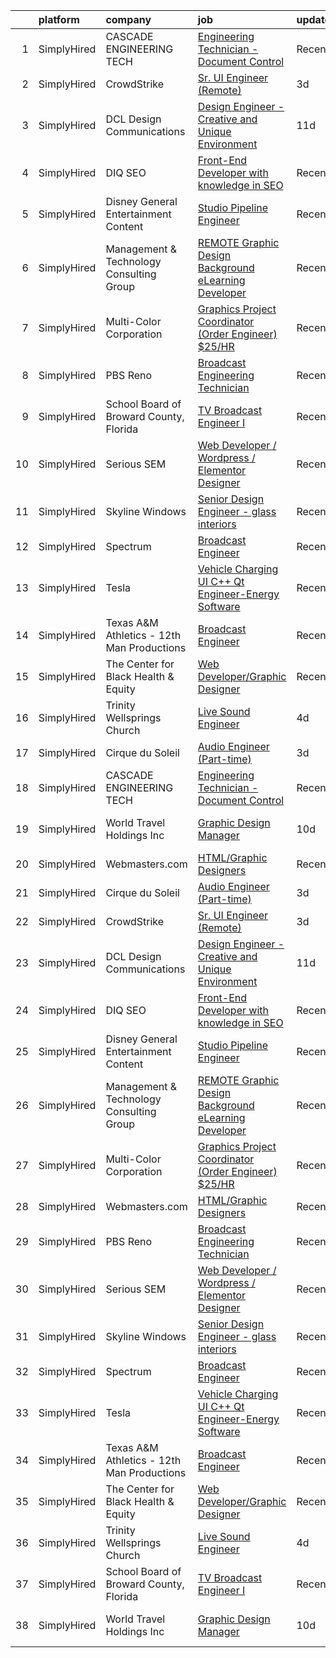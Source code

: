 

|    | platform    | company                                    | job                                                                                                                                                               | update_time   | location                  |
|---:|:------------|:-------------------------------------------|:------------------------------------------------------------------------------------------------------------------------------------------------------------------|:--------------|:--------------------------|
|  1 | SimplyHired | CASCADE ENGINEERING TECH                   | [Engineering Technician - Document Control](https://www.simplyhired.com/job/omL6IioBK5BCxunvdAnPxxH5xTq7rFZcTOZHhqi3pU93EqYUdxJ1rg?q=graphic+engineer)            | Recently      | Canby, OR                 |
|  2 | SimplyHired | CrowdStrike                                | [Sr. UI Engineer (Remote)](https://www.simplyhired.com/job/DlbNZ2lFQivpqMWTJiUYx75wlb9UUZbmfM5SUhfJWKIJBceeURP13Q?q=graphic+engineer)                             | 3d            | Remote                    |
|  3 | SimplyHired | DCL Design Communications                  | [Design Engineer - Creative and Unique Environment](https://www.simplyhired.com/job/Yzm96J6qYA5C5ktdfsuXs7aEdcvB6YcrYyvnVZvOtmzS0Pdbx-gZlw?q=graphic+engineer)    | 11d           | Randolph, MA              |
|  4 | SimplyHired | DIQ SEO                                    | [Front-End Developer with knowledge in SEO](https://www.simplyhired.com/job/WWk5TtmaOgeQLEF7UHz0JIaw2-ou0zzc7lo4Y_WLYpNiRZhj9UPb-w?q=graphic+engineer)            | Recently      | Remote                    |
|  5 | SimplyHired | Disney General Entertainment Content       | [Studio Pipeline Engineer](https://www.simplyhired.com/job/14u5DmFTPNv7GNIHpcYaOdRVyGm4p8WjPvHjYiOMGgcpsHiD7hpVOg?q=graphic+engineer)                             | Recently      | Glendale, CA              |
|  6 | SimplyHired | Management & Technology Consulting Group   | [REMOTE Graphic Design Background eLearning Developer](https://www.simplyhired.com/job/L4wQ1NKQRERsho4Q7vsICiLlZIHIc0C2ZNDKmJgVnzZF9SYTgS7iQg?q=graphic+engineer) | Recently      | Raleigh, NC +24 locations |
|  7 | SimplyHired | Multi-Color Corporation                    | [Graphics Project Coordinator (Order Engineer) $25/HR](https://www.simplyhired.com/job/kGFwnfC_AhTJF9VZ-bm_jePzVKG9eelS5TvrkpYPvxC7PLsV3WpzGA?q=graphic+engineer) | Recently      | Bowling Green, KY         |
|  8 | SimplyHired | PBS Reno                                   | [Broadcast Engineering Technician](https://www.simplyhired.com/job/SV62OuEy_V0VZtuoO8DfhkzzZhxOvx7Knh2IxVQ7AJHNP23eU2eLbQ?q=graphic+engineer)                     | Recently      | Reno, NV                  |
|  9 | SimplyHired | School Board of Broward County, Florida    | [TV Broadcast Engineer I](https://www.simplyhired.com/job/Tu1A0QDPtGaJXUJlfanJ_e9npv4sI6PbrJYd32fCFdUf4ZxcaemWQQ?q=graphic+engineer)                              | Recently      | Fort Lauderdale, FL       |
| 10 | SimplyHired | Serious SEM                                | [Web Developer / Wordpress / Elementor Designer](https://www.simplyhired.com/job/aCf_9_ugq9Xy9HyGkNLILKPG6qCWF7PUYz5r9eHDEN88XxCoYc1qPA?q=graphic+engineer)       | Recently      | Remote                    |
| 11 | SimplyHired | Skyline Windows                            | [Senior Design Engineer - glass interiors](https://www.simplyhired.com/job/PaN7H4HMJ2_26jyg58nJSPGjaZ39HvFgcZr0WFH56hm4KOCWowSNfw?q=graphic+engineer)             | Recently      | Bronx, NY                 |
| 12 | SimplyHired | Spectrum                                   | [Broadcast Engineer](https://www.simplyhired.com/job/3BVfww2JmjQ1tm7mx7yx-Ngb4fvAITlTfSdWnnaliC8cBfPq47Gk_w?q=graphic+engineer)                                   | Recently      | Raleigh, NC               |
| 13 | SimplyHired | Tesla                                      | [Vehicle Charging UI C++ Qt Engineer-Energy Software](https://www.simplyhired.com/job/2TnMIgLBUCzn0J0AXK27GCvVl6oLRN64J0q9MtNZMeXZ0_7DtBBeAA?q=graphic+engineer)  | Recently      | Palo Alto, CA +1 location |
| 14 | SimplyHired | Texas A&M Athletics - 12th Man Productions | [Broadcast Engineer](https://www.simplyhired.com/job/FvqtjkPQOHFz7okHbknjuZGriHK1tUpOYJrYq7y5M_E_VlNyFcveLg?q=graphic+engineer)                                   | Recently      | College Station, TX       |
| 15 | SimplyHired | The Center for Black Health & Equity       | [Web Developer/Graphic Designer](https://www.simplyhired.com/job/4eXI6JKvAaF46xuzL5rbmXB7cT0bhrejSaFZGbpAmFCcnO-iI5vQPA?q=graphic+engineer)                       | Recently      | Remote                    |
| 16 | SimplyHired | Trinity Wellsprings Church                 | [Live Sound Engineer](https://www.simplyhired.com/job/PXi-3WR9j2RNvRa-D_nnTGjNlP1aGF-JPiLozk4t41DlfCFoKEJNNA?q=graphic+engineer)                                  | 4d            | Satellite Beach, FL       |
| 17 | SimplyHired | Cirque du Soleil                           | [Audio Engineer (Part-time)](https://www.simplyhired.com/job/C4yb6CsPeppH8O5g6hPNt7wr98xNGrYZT250pHXRjPWC0N33FsTkLA?q=graphic+engineer)                           | 3d            | New York, NY              |
| 18 | SimplyHired | CASCADE ENGINEERING TECH                   | [Engineering Technician - Document Control](https://www.simplyhired.com/job/omL6IioBK5BCxunvdAnPxxH5xTq7rFZcTOZHhqi3pU93EqYUdxJ1rg?q=graphic+engineer)            | Recently      | Canby, OR                 |
| 19 | SimplyHired | World Travel Holdings Inc                  | [Graphic Design Manager](https://www.simplyhired.com/job/6o6-4jMkN1c13AXV-Rxlur8u-nTL9i6Cnu366z9ZMpX-8C8_bXimbw?q=graphic+engineer)                               | 10d           | Fort Lauderdale, FL       |
| 20 | SimplyHired | Webmasters.com                             | [HTML/Graphic Designers](https://www.simplyhired.com/job/1S2ki1F2e97xk1bn0P3q05lu3BQ0Tpk7KwB7Zii_z8pQmxmAAOWD5g?q=graphic+engineer)                               | Recently      | Tampa, FL                 |
| 21 | SimplyHired | Cirque du Soleil                           | [Audio Engineer (Part-time)](https://www.simplyhired.com/job/C4yb6CsPeppH8O5g6hPNt7wr98xNGrYZT250pHXRjPWC0N33FsTkLA?q=graphic+engineer)                           | 3d            | New York, NY              |
| 22 | SimplyHired | CrowdStrike                                | [Sr. UI Engineer (Remote)](https://www.simplyhired.com/job/DlbNZ2lFQivpqMWTJiUYx75wlb9UUZbmfM5SUhfJWKIJBceeURP13Q?q=graphic+engineer)                             | 3d            | Remote                    |
| 23 | SimplyHired | DCL Design Communications                  | [Design Engineer - Creative and Unique Environment](https://www.simplyhired.com/job/Yzm96J6qYA5C5ktdfsuXs7aEdcvB6YcrYyvnVZvOtmzS0Pdbx-gZlw?q=graphic+engineer)    | 11d           | Randolph, MA              |
| 24 | SimplyHired | DIQ SEO                                    | [Front-End Developer with knowledge in SEO](https://www.simplyhired.com/job/WWk5TtmaOgeQLEF7UHz0JIaw2-ou0zzc7lo4Y_WLYpNiRZhj9UPb-w?q=graphic+engineer)            | Recently      | Remote                    |
| 25 | SimplyHired | Disney General Entertainment Content       | [Studio Pipeline Engineer](https://www.simplyhired.com/job/14u5DmFTPNv7GNIHpcYaOdRVyGm4p8WjPvHjYiOMGgcpsHiD7hpVOg?q=graphic+engineer)                             | Recently      | Glendale, CA              |
| 26 | SimplyHired | Management & Technology Consulting Group   | [REMOTE Graphic Design Background eLearning Developer](https://www.simplyhired.com/job/L4wQ1NKQRERsho4Q7vsICiLlZIHIc0C2ZNDKmJgVnzZF9SYTgS7iQg?q=graphic+engineer) | Recently      | Raleigh, NC +24 locations |
| 27 | SimplyHired | Multi-Color Corporation                    | [Graphics Project Coordinator (Order Engineer) $25/HR](https://www.simplyhired.com/job/kGFwnfC_AhTJF9VZ-bm_jePzVKG9eelS5TvrkpYPvxC7PLsV3WpzGA?q=graphic+engineer) | Recently      | Bowling Green, KY         |
| 28 | SimplyHired | Webmasters.com                             | [HTML/Graphic Designers](https://www.simplyhired.com/job/1S2ki1F2e97xk1bn0P3q05lu3BQ0Tpk7KwB7Zii_z8pQmxmAAOWD5g?q=graphic+engineer)                               | Recently      | Tampa, FL                 |
| 29 | SimplyHired | PBS Reno                                   | [Broadcast Engineering Technician](https://www.simplyhired.com/job/SV62OuEy_V0VZtuoO8DfhkzzZhxOvx7Knh2IxVQ7AJHNP23eU2eLbQ?q=graphic+engineer)                     | Recently      | Reno, NV                  |
| 30 | SimplyHired | Serious SEM                                | [Web Developer / Wordpress / Elementor Designer](https://www.simplyhired.com/job/aCf_9_ugq9Xy9HyGkNLILKPG6qCWF7PUYz5r9eHDEN88XxCoYc1qPA?q=graphic+engineer)       | Recently      | Remote                    |
| 31 | SimplyHired | Skyline Windows                            | [Senior Design Engineer - glass interiors](https://www.simplyhired.com/job/PaN7H4HMJ2_26jyg58nJSPGjaZ39HvFgcZr0WFH56hm4KOCWowSNfw?q=graphic+engineer)             | Recently      | Bronx, NY                 |
| 32 | SimplyHired | Spectrum                                   | [Broadcast Engineer](https://www.simplyhired.com/job/3BVfww2JmjQ1tm7mx7yx-Ngb4fvAITlTfSdWnnaliC8cBfPq47Gk_w?q=graphic+engineer)                                   | Recently      | Raleigh, NC               |
| 33 | SimplyHired | Tesla                                      | [Vehicle Charging UI C++ Qt Engineer-Energy Software](https://www.simplyhired.com/job/2TnMIgLBUCzn0J0AXK27GCvVl6oLRN64J0q9MtNZMeXZ0_7DtBBeAA?q=graphic+engineer)  | Recently      | Palo Alto, CA +1 location |
| 34 | SimplyHired | Texas A&M Athletics - 12th Man Productions | [Broadcast Engineer](https://www.simplyhired.com/job/FvqtjkPQOHFz7okHbknjuZGriHK1tUpOYJrYq7y5M_E_VlNyFcveLg?q=graphic+engineer)                                   | Recently      | College Station, TX       |
| 35 | SimplyHired | The Center for Black Health & Equity       | [Web Developer/Graphic Designer](https://www.simplyhired.com/job/4eXI6JKvAaF46xuzL5rbmXB7cT0bhrejSaFZGbpAmFCcnO-iI5vQPA?q=graphic+engineer)                       | Recently      | Remote                    |
| 36 | SimplyHired | Trinity Wellsprings Church                 | [Live Sound Engineer](https://www.simplyhired.com/job/PXi-3WR9j2RNvRa-D_nnTGjNlP1aGF-JPiLozk4t41DlfCFoKEJNNA?q=graphic+engineer)                                  | 4d            | Satellite Beach, FL       |
| 37 | SimplyHired | School Board of Broward County, Florida    | [TV Broadcast Engineer I](https://www.simplyhired.com/job/Tu1A0QDPtGaJXUJlfanJ_e9npv4sI6PbrJYd32fCFdUf4ZxcaemWQQ?q=graphic+engineer)                              | Recently      | Fort Lauderdale, FL       |
| 38 | SimplyHired | World Travel Holdings Inc                  | [Graphic Design Manager](https://www.simplyhired.com/job/6o6-4jMkN1c13AXV-Rxlur8u-nTL9i6Cnu366z9ZMpX-8C8_bXimbw?q=graphic+engineer)                               | 10d           | Fort Lauderdale, FL       |